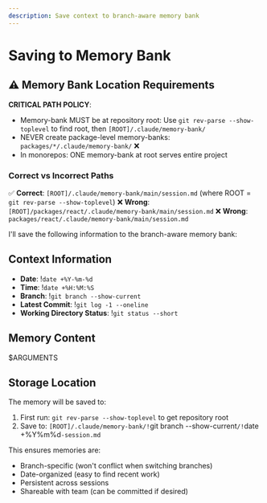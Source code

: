 ```yaml
---
description: Save context to branch-aware memory bank
---
```


# Saving to Memory Bank

## ⚠️ Memory Bank Location Requirements

**CRITICAL PATH POLICY**: 
- Memory-bank MUST be at repository root: Use `git rev-parse --show-toplevel` to find root, then `[ROOT]/.claude/memory-bank/`
- NEVER create package-level memory-banks: `packages/*/.claude/memory-bank/` ❌
- In monorepos: ONE memory-bank at root serves entire project

### Correct vs Incorrect Paths
✅ **Correct**: `[ROOT]/.claude/memory-bank/main/session.md` (where ROOT = `git rev-parse --show-toplevel`)
❌ **Wrong**: `[ROOT]/packages/react/.claude/memory-bank/main/session.md`
❌ **Wrong**: `packages/react/.claude/memory-bank/main/session.md`

I'll save the following information to the branch-aware memory bank:

## Context Information
- **Date**: !`date +%Y-%m-%d`
- **Time**: !`date +%H:%M:%S`
- **Branch**: !`git branch --show-current`
- **Latest Commit**: !`git log -1 --oneline`
- **Working Directory Status**: !`git status --short`

## Memory Content
$ARGUMENTS

## Storage Location
The memory will be saved to:
1. First run: `git rev-parse --show-toplevel` to get repository root
2. Save to: `[ROOT]/.claude/memory-bank/!`git branch --show-current`/!`date +%Y%m%d`-session.md`

This ensures memories are:
- Branch-specific (won't conflict when switching branches)
- Date-organized (easy to find recent work)
- Persistent across sessions
- Shareable with team (can be committed if desired)